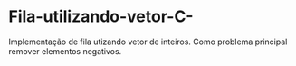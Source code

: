 # Fila-utilizando-vetor-C-

Implementação de fila utizando vetor de inteiros.
Como problema principal remover elementos negativos. 
